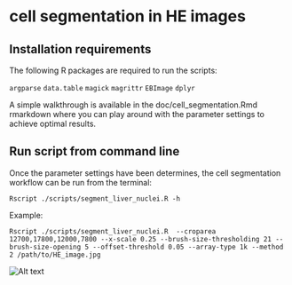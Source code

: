 # cell segmentation in HE images

## Installation requirements

The following R packages are required to run the scripts:

`argparse`
`data.table`
`magick`
`magrittr`
`EBImage`
`dplyr`

A simple walkthrough is available in the doc/cell_segmentation.Rmd rmarkdown where 
you can play around with the parameter settings to achieve optimal results.

## Run script from command line

Once the parameter settings have been determines, the cell segmentation workflow can be run
from the terminal:

`Rscript ./scripts/segment_liver_nuclei.R -h`

Example:

`Rscript ./scripts/segment_liver_nuclei.R  --croparea 12700,17800,12000,7800 --x-scale 0.25 --brush-size-thresholding 21 --brush-size-opening 5 --offset-threshold 0.05 --array-type 1k --method 2 /path/to/HE_image.jpg`



![Alt text](results/cells_within_spots.jpeg?raw=true "Title")
